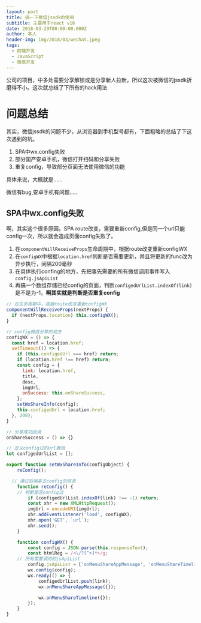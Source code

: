 ```yaml
---
layout: post
title: 搞一下微信jssdk的使用
subtitle: 主要用于react v16
date: 2018-03-29T00:00:00.000Z
author: 本人
header-img: img/2018/03/wechat.jpeg
tags:
  - 前端开发
  - JavaScript
  - 微信开发
---
```


公司的项目，中多处需要分享解锁或是分享新人拉新，所以这次被微信的jssdk折磨得不小。这次就总结了下所有的hack用法

# 问题总结

其实，微信jssdk的问题不少，从浏览器到手机型号都有，下面粗略的总结了下这次遇到的坑。

1. SPA中wx.config失败
2. 部分国产安卓手机，微信打开扫码和分享失败
3. 重复config，导致部分页面无法使用微信的功能

具体来说，大概就是......

微信有bug,安卓手机有问题.....


## SPA中wx.config失败

啊，其实这个很多原因。SPA route改变，需要重新config,但是同一个url只能config一次，所以就会造成页面config失败了。

1. 在`componentWillReceiveProps`生命周期中，根据route改变重新configWX
2. 在`configWX`中根据`location.href`判断是否需要更新，并且将更新的func改为异步执行，间隔200毫秒
3. 在具体执行confing的地方，先把事先需要的所有微信调用事件写入`config.jsApiList`
4. 再搞一个数组存储已经config的页面，判断`configedUrlList.indexOf(link)`是不是为-1，**啊其实就是判断是否重复config**

```javascript
// 在生命周期中，根据route改变重新configWX
componentWillReceiveProps(nextProps) {
  if (nextProps.location) this.configWX();
}

// config微信分享的地方
configWX = () => {
  const href = location.href;
  setTimeout(() => {
    if (this.configedUrl === href) return;
    if (location.href !== href) return;
    const config = {
      link: location.href,
      title,
      desc,
      imgUrl,
      onSuccess: this.onShareSuccess,
    };
    setWxShareInfo(config);
    this.configedUrl = location.href;
  }, 200);
}

// 分享成功回调
onShareSuccess = () => {}
```

```javascript
// 定义config过的url数组
let configedUrlList = [];

export function setWxShareInfo(configObject) {
	reConfig();

  // 通过后端拿去config的信息
	function reConfig() {
    // 判断是否config过
		if (configedUrlList.indexOf(link) !== -1) return;
		const xhr = new XMLHttpRequest();
		imgUrl = encodeURI(imgUrl);
		xhr.addEventListener('load', configWX);
		xhr.open('GET', `url`);
		xhr.send();
	}

	function configWX() {
		const config = JSON.parse(this.responseText);
		const htmlReg = /<\/?[^>]*>/g;
    // 所有需要调用的jsApiList
		config.jsApiList = ['onMenuShareAppMessage', 'onMenuShareTimeline', 'scanQRCode'];
		wx.config(config);
		wx.ready(() => {
			configedUrlList.push(link);
			wx.onMenuShareAppMessage({});

			wx.onMenuShareTimeline({});
		});
	}
}
```

